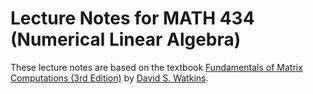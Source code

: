 # Lecture Notes for MATH 434 (Numerical Linear Algebra)

These lecture notes are based on the textbook [Fundamentals of Matrix Computations (3rd Edition)](https://www.wiley.com/en-us/Fundamentals+of+Matrix+Computations%2C+3rd+Edition-p-9780470528334) by [David S. Watkins](http://www.math.wsu.edu/faculty/watkins/).
